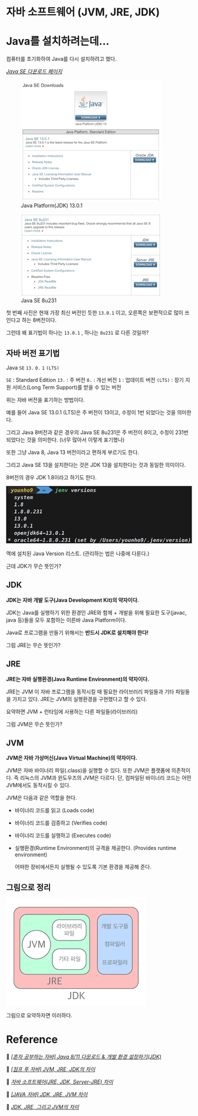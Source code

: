 # 자바 소프트웨어 (JVM, JRE, JDK)

# Java를 설치하려는데...

컴퓨터를 초기화하여 Java를 다시 설치하려고 했다.

[*Java SE 다운로드 페이지*](https://www.oracle.com/technetwork/java/javase/downloads/index.html)


<figure>
  <img src="images/13-0-1.png" alt="Java-13.0.1 version">
  <figcaption>Java Platform(JDK) 13.0.1</figcaption>
</figure>

<figure>
  <img src="images/8u231.png" alt="Java 8u231 version">
  <figcaption>Java SE 8u231</figcaption>
</figure>

첫 번째 사진은 현재 가장 최신 버전인 듯한 `13.0.1` 이고, 오른쪽은 보편적으로 많이 쓰인다고 하는 8버전이다. 

그런데 왜 표기법이 하나는 `13.0.1` , 하나는 `8u231` 로 다른 것일까?

## 자바 버전 표기법

Java `SE` `13.` `0.` `1` `(LTS)` 

`SE` : Standard Edition
`13.` : 주 버전
`0.` : 개선 버전
`1` : 업데이트 버전
`(LTS)` : 장기 지원 서비스(Long Term Support)를 받을 수 있는 버전

위는 자바 버전을 표기하는 방법이다.

예를 들어 Java SE 13.0.1 (LTS)은 주 버전이 13이고, 수정이 1번 되었다는 것을 의미한다.

그리고 Java 8버전과 같은 경우의 Java SE 8u231은 주 버전이 8이고, 수정이 231번 되었다는 것을 의미한다. (너무 많아서 이렇게 표기했나)

또한 그냥 Java 8, Java 13 버전이라고 편하게 부르기도 한다.

그리고 Java SE 13을 설치한다는 것은 JDK 13을 설치한다는 것과 동일한 의미이다. 

8버전의 경우 JDK 1.8이라고 하기도 한다.

![terminal output : jenv versions](images/terminal-output.png)

맥에 설치된 Java Version 리스트. (관리하는 법은 나중에 다룬다.)

근데 JDK가 무슨 뜻인가?

## JDK

**JDK는 자바 개발 도구(Java Development Kit)의 약자이다.**

JDK는 Java를 실행하기 위한 환경인 JRE와 함께 + 개발을 위해 필요한 도구(javac, java 등)들을 모두 포함하는 이른바 Java Platform이다.

Java로 프로그램을 만들기 위해서는 **반드시 JDK로 설치해야 한다!**

그럼 JRE는 무슨 뜻인가?

## JRE

**JRE는 자바 실행환경(Java Runtime Environment)의 약자이다.**

JRE는 JVM 이 자바 프로그램을 동작시킬 때 필요한 라이브러리 파일들과 기타 파일들을 가지고 있다. JRE는 JVM의 실행환경을 구현했다고 할 수 있다.

요약하면 JVM + 런타임에 사용하는 다른 파일들(라이브러리)

그럼 JVM은 무슨 뜻인가?

## JVM

**JVM은 자바 가상머신(Java Virtual Machine)의 약자이다.**

JVM은 자바 바이너리 파일(.class)을 실행할 수 있다. 또한 JVM은 플랫폼에 의존적이다. 즉 리눅스의 JVM과 윈도우즈의 JVM은 다르다. 단, 컴파일된 바이너리 코드는 어떤 JVM에서도 동작시킬 수 있다.

JVM은 다음과 같은 역할을 한다.

- 바이너리 코드를 읽고 (Loads code)
- 바이너리 코드를 검증하고 (Verifies code)
- 바이너리 코드를 실행하고 (Executes code)
- 실행환경(Runtime Environment)의 규격을 제공한다. (Provides runtime environment)

    어떠한 장비에서든지 실행될 수 있도록 기본 환경을 제공해 준다.

## 그림으로 정리

![JDK, JRE, JVM summary](images/jdk-jre-jvm.png)

그림으로 요약하자면 이러하다.

# Reference

🔗 [*[혼자 공부하는 자바] Java 8/11 다운로드 & 개발 환경 설정하기(JDK)*](https://m.post.naver.com/viewer/postView.nhn?volumeNo=22725606&memberNo=25379965&searchKeyword=%EC%84%A4%EC%B9%98%EB%90%9C%EC%97%85%EB%8D%B0%EC%9D%B4%ED%8A%B8&searchRank=134)

🔗 [*[점프 투 자바] JVM, JRE, JDK의 차이*](https://wikidocs.net/257)

🔗 [*자바 소프트웨어(JRE, JDK, Server-JRE) 차이*](https://wanzargen.tistory.com/8?category=700063)

🔗 [*[JAVA 자바] JDK, JRE, JVM 차이*](https://arer.tistory.com/156)

🔗 [*JDK, JRE, 그리고 JVM의 차이*](https://tworab.tistory.com/13)